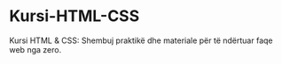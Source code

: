 # Kursi-HTML-CSS
Kursi HTML &amp; CSS: Shembuj praktikë dhe materiale për të ndërtuar faqe web nga zero.
